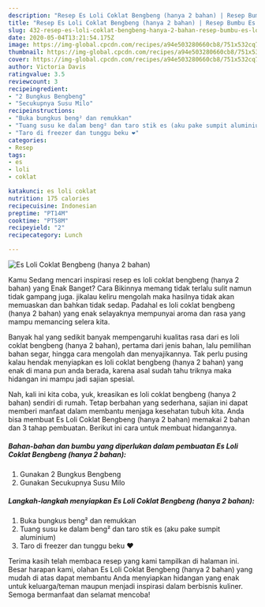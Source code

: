 ```yaml
---
description: "Resep Es Loli Coklat Bengbeng (hanya 2 bahan) | Resep Bumbu Es Loli Coklat Bengbeng (hanya 2 bahan) Yang Enak Banget"
title: "Resep Es Loli Coklat Bengbeng (hanya 2 bahan) | Resep Bumbu Es Loli Coklat Bengbeng (hanya 2 bahan) Yang Enak Banget"
slug: 432-resep-es-loli-coklat-bengbeng-hanya-2-bahan-resep-bumbu-es-loli-coklat-bengbeng-hanya-2-bahan-yang-enak-banget
date: 2020-05-04T13:21:54.175Z
image: https://img-global.cpcdn.com/recipes/a94e503280660cb8/751x532cq70/es-loli-coklat-bengbeng-hanya-2-bahan-foto-resep-utama.jpg
thumbnail: https://img-global.cpcdn.com/recipes/a94e503280660cb8/751x532cq70/es-loli-coklat-bengbeng-hanya-2-bahan-foto-resep-utama.jpg
cover: https://img-global.cpcdn.com/recipes/a94e503280660cb8/751x532cq70/es-loli-coklat-bengbeng-hanya-2-bahan-foto-resep-utama.jpg
author: Victoria Davis
ratingvalue: 3.5
reviewcount: 3
recipeingredient:
- "2 Bungkus Bengbeng"
- "Secukupnya Susu Milo"
recipeinstructions:
- "Buka bungkus beng² dan remukkan"
- "Tuang susu ke dalam beng² dan taro stik es (aku pake sumpit aluminium)"
- "Taro di freezer dan tunggu beku ❤"
categories:
- Resep
tags:
- es
- loli
- coklat

katakunci: es loli coklat 
nutrition: 175 calories
recipecuisine: Indonesian
preptime: "PT14M"
cooktime: "PT58M"
recipeyield: "2"
recipecategory: Lunch

---
```



![Es Loli Coklat Bengbeng (hanya 2 bahan)](https://img-global.cpcdn.com/recipes/a94e503280660cb8/751x532cq70/es-loli-coklat-bengbeng-hanya-2-bahan-foto-resep-utama.jpg)

Kamu Sedang mencari inspirasi resep es loli coklat bengbeng (hanya 2 bahan) yang Enak Banget? Cara Bikinnya memang tidak terlalu sulit namun tidak gampang juga. jikalau keliru mengolah maka hasilnya tidak akan memuaskan dan bahkan tidak sedap. Padahal es loli coklat bengbeng (hanya 2 bahan) yang enak selayaknya mempunyai aroma dan rasa yang mampu memancing selera kita.

Banyak hal yang sedikit banyak mempengaruhi kualitas rasa dari es loli coklat bengbeng (hanya 2 bahan), pertama dari jenis bahan, lalu pemilihan bahan segar, hingga cara mengolah dan menyajikannya. Tak perlu pusing kalau hendak menyiapkan es loli coklat bengbeng (hanya 2 bahan) yang enak di mana pun anda berada, karena asal sudah tahu triknya maka hidangan ini mampu jadi sajian spesial.




Nah, kali ini kita coba, yuk, kreasikan es loli coklat bengbeng (hanya 2 bahan) sendiri di rumah. Tetap berbahan yang sederhana, sajian ini dapat memberi manfaat dalam membantu menjaga kesehatan tubuh kita. Anda bisa membuat Es Loli Coklat Bengbeng (hanya 2 bahan) memakai 2 bahan dan 3 tahap pembuatan. Berikut ini cara untuk membuat hidangannya.

<!--inarticleads1-->

##### Bahan-bahan dan bumbu yang diperlukan dalam pembuatan Es Loli Coklat Bengbeng (hanya 2 bahan):

1. Gunakan 2 Bungkus Bengbeng
1. Gunakan Secukupnya Susu Milo




<!--inarticleads2-->

##### Langkah-langkah menyiapkan Es Loli Coklat Bengbeng (hanya 2 bahan):

1. Buka bungkus beng² dan remukkan
1. Tuang susu ke dalam beng² dan taro stik es (aku pake sumpit aluminium)
1. Taro di freezer dan tunggu beku ❤




Terima kasih telah membaca resep yang kami tampilkan di halaman ini. Besar harapan kami, olahan Es Loli Coklat Bengbeng (hanya 2 bahan) yang mudah di atas dapat membantu Anda menyiapkan hidangan yang enak untuk keluarga/teman maupun menjadi inspirasi dalam berbisnis kuliner. Semoga bermanfaat dan selamat mencoba!
